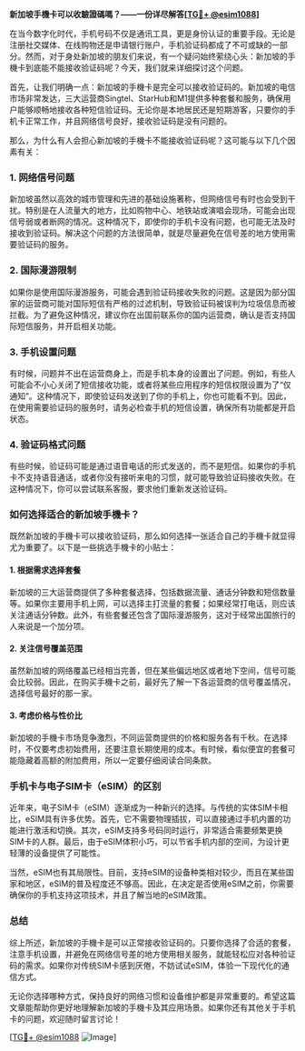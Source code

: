 **新加坡手機卡可以收驗證碼嗎？——一份详尽解答[[TG💪+ @esim1088](https://t.me/s/esim1088)]**

在当今数字化时代，手机号码不仅是通讯工具，更是身份认证的重要手段。无论是注册社交媒体、在线购物还是申请银行账户，手机验证码都成了不可或缺的一部分。然而，对于身处新加坡的朋友们来说，有一个疑问始终萦绕心头：新加坡的手機卡到底能不能接收验证码呢？今天，我们就来详细探讨这个问题。

首先，让我们明确一点：新加坡的手機卡是完全可以接收验证码的。新加坡的电信市场非常发达，三大运营商Singtel、StarHub和M1提供多种套餐和服务，确保用户能够顺畅地接收各种短信验证码。无论你是本地居民还是短期游客，只要你的手机卡正常工作，并且网络信号良好，接收验证码是没有问题的。

那么，为什么有人会担心新加坡的手機卡不能接收验证码呢？这可能与以下几个因素有关：

### **1. 网络信号问题**
新加坡虽然以高效的城市管理和先进的基础设施著称，但网络信号有时也会受到干扰。特别是在人流量大的地方，比如购物中心、地铁站或演唱会现场，可能会出现信号弱或者断网的情况。这种情况下，即使你的手机卡没有问题，也可能无法及时接收到验证码。解决这个问题的方法很简单，就是尽量避免在信号差的地方使用需要验证码的服务。

### **2. 国际漫游限制**
如果你是使用国际漫游服务，可能会遇到验证码接收失败的问题。这是因为部分国家的运营商可能对国际短信有严格的过滤机制，导致验证码被误判为垃圾信息而被拦截。为了避免这种情况，建议你在出国前联系你的国内运营商，确认是否支持国际短信服务，并开启相关功能。

### **3. 手机设置问题**
有时候，问题并不出在运营商身上，而是手机本身的设置出了问题。例如，有些人可能会不小心关闭了短信接收功能，或者将某些应用程序的短信权限设置为了“仅通知”。这种情况下，即使验证码发送到了你的手机上，你也可能看不到。因此，在使用需要验证码的服务时，请务必检查手机的短信设置，确保所有功能都是开启状态。

### **4. 验证码格式问题**
有些时候，验证码可能是通过语音电话的形式发送的，而不是短信。如果你的手机卡不支持语音通话，或者你没有接听来电的习惯，就可能导致验证码接收失败。在这种情况下，你可以尝试联系客服，要求他们重新发送验证码。

### **如何选择适合的新加坡手機卡？**

既然新加坡的手機卡可以接收验证码，那么如何选择一张适合自己的手機卡就显得尤为重要了。以下是一些挑选手機卡的小贴士：

#### **1. 根据需求选择套餐**
新加坡的三大运营商提供了多种套餐选择，包括数据流量、通话分钟数和短信数量等。如果你主要用手机上网，可以选择主打流量的套餐；如果经常打电话，则应该关注通话分钟数。此外，有些套餐还包含了国际漫游服务，这对于经常出国旅行的人来说是一个加分项。

#### **2. 关注信号覆盖范围**
虽然新加坡的网络覆盖已经相当完善，但在某些偏远地区或者地下空间，信号可能会比较弱。因此，在购买手機卡之前，最好先了解一下各运营商的信号覆盖情况，选择信号最好的那一家。

#### **3. 考虑价格与性价比**
新加坡的手機卡市场竞争激烈，不同运营商提供的价格和服务各有千秋。在选择时，不仅要考虑初始费用，还要注意长期使用的成本。有时候，看似便宜的套餐可能隐藏着高额的附加费用，所以一定要仔细阅读合同条款。

### **手机卡与电子SIM卡（eSIM）的区别**

近年来，电子SIM卡（eSIM）逐渐成为一种新兴的选择。与传统的实体SIM卡相比，eSIM具有许多优势。首先，它不需要物理插拔，可以直接通过手机内置的功能进行激活和切换。其次，eSIM支持多号码同时运行，非常适合需要频繁更换SIM卡的人群。最后，由于eSIM体积小巧，可以节省手机内部的空间，为设计更轻薄的设备提供了可能性。

当然，eSIM也有其局限性。目前，支持eSIM的设备种类相对较少，而且在某些国家和地区，eSIM的普及程度还不够高。因此，在决定是否使用eSIM之前，你需要确保你的手机支持这项技术，并且了解当地的eSIM政策。

### **总结**

综上所述，新加坡的手機卡是可以正常接收验证码的。只要你选择了合适的套餐，注意手机设置，并避免在网络信号差的地方使用相关服务，就能轻松应对各种验证码的需求。如果你对传统SIM卡感到厌倦，不妨试试eSIM，体验一下现代化的通信方式。

无论你选择哪种方式，保持良好的网络习惯和设备维护都是非常重要的。希望这篇文章能帮助你更好地理解新加坡的手機卡及其应用场景。如果你还有其他关于手机卡的问题，欢迎随时留言讨论！

[[TG💪+ @esim1088](https://t.me/s/esim1088) ![Image](https://i.postimg.cc/4NQfJmqS/Snipaste-2025-05-13-00-14-12.png)]